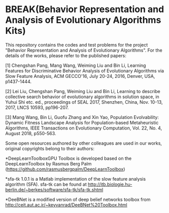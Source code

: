 # BREAK(Behavior Representation and Analysis of Evolutionary Algorithms Kits)

This repository contains the codes and test problems for the project "Behavior Representation and Analysis of Evolutionary Algorithms". For the details of the works, please refer to the published papers:

[1]	Chengshan Pang, Mang Wang, Weiming Liu and Bin Li, Learning Features for Discriminative Behavior Analysis of Evolutionary Algorithms via Slow Feature Analysis, ACM GECCO'16, July 20-24, 2016, Denver, USA, p1437-1444. 

[2]	Lei Liu, Chengshan Pang, Weiming Liu and Bin Li, Learning to describe collective search behavior of evolutionary algorithms in solution space, in Yuhui Shi etc. ed., proceedings of SEAL 2017, Shenzhen, China, Nov. 10-13, 2017, LNCS 10593, pp196-207.

[3]	Mang Wang, Bin Li, Guofu Zhang and Xin Yao, Population Evolvability: Dynamic Fitness Landscape Analysis for Population-based Metaheuristic Algorithms, IEEE Transactions on Evolutionary Computation, Vol. 22, No. 4, August 2018, p550-563. 

Some open resources authored by other colleagues are used in our works, original copyrights belong to their authors:

*DeepLearnToolboxGPU Toolbox is developed based on the DeepLearnToolbox by Rasmus Berg Palm (https://github.com/rasmusbergpalm/DeepLearnToolbox)

*sfa-tk 1.0.1 is a Matlab implementation of the slow feature analysis algorithm (SFA). sfa-tk can be found at  http://itb.biologie.hu-berlin.de/~berkes/software/sfa-tk/sfa-tk.shtml

*DeeBNet is a modified version of deep belief networks toolbox from http://ceit.aut.ac.ir/~keyvanrad/DeeBNet%20Toolbox.html

